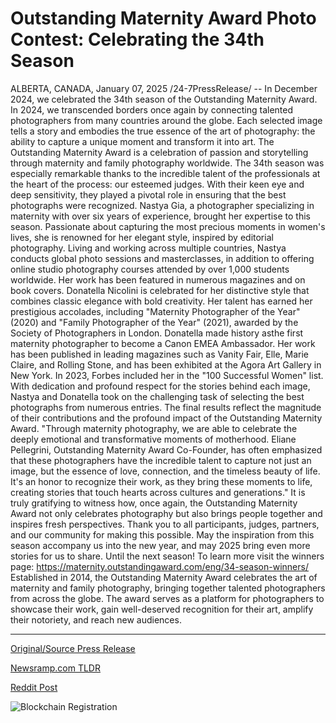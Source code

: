 # Outstanding Maternity Award Photo Contest: Celebrating the 34th Season

ALBERTA, CANADA, January 07, 2025 /24-7PressRelease/ -- In December 2024, we celebrated the 34th season of the Outstanding Maternity Award.  In 2024, we transcended borders once again by connecting talented photographers from many countries around the globe. Each selected image tells a story and embodies the true essence of the art of photography: the ability to capture a unique moment and transform it into art. The Outstanding Maternity Award is a celebration of passion and storytelling through maternity and family photography worldwide.  The 34th season was especially remarkable thanks to the incredible talent of the professionals at the heart of the process: our esteemed judges. With their keen eye and deep sensitivity, they played a pivotal role in ensuring that the best photographs were recognized.  Nastya Gia, a photographer specializing in maternity with over six years of experience, brought her expertise to this season. Passionate about capturing the most precious moments in women's lives, she is renowned for her elegant style, inspired by editorial photography. Living and working across multiple countries, Nastya conducts global photo sessions and masterclasses, in addition to offering online studio photography courses attended by over 1,000 students worldwide. Her work has been featured in numerous magazines and on book covers.  Donatella Nicolini is celebrated for her distinctive style that combines classic elegance with bold creativity. Her talent has earned her prestigious accolades, including "Maternity Photographer of the Year" (2020) and "Family Photographer of the Year" (2021), awarded by the Society of Photographers in London. Donatella made history asthe first maternity photographer to become a Canon EMEA Ambassador. Her work has been published in leading magazines such as Vanity Fair, Elle, Marie Claire, and Rolling Stone, and has been exhibited at the Agora Art Gallery in New York. In 2023, Forbes included her in the "100 Successful Women" list.  With dedication and profound respect for the stories behind each image, Nastya and Donatella took on the challenging task of selecting the best photographs from numerous entries. The final results reflect the magnitude of their contributions and the profound impact of the Outstanding Maternity Award.  "Through maternity photography, we are able to celebrate the deeply emotional and transformative moments of motherhood. Eliane Pellegrini, Outstanding Maternity Award Co-Founder, has often emphasized that these photographers have the incredible talent to capture not just an image, but the essence of love, connection, and the timeless beauty of life. It's an honor to recognize their work, as they bring these moments to life, creating stories that touch hearts across cultures and generations."  It is truly gratifying to witness how, once again, the Outstanding Maternity Award not only celebrates photography but also brings people together and inspires fresh perspectives.  Thank you to all participants, judges, partners, and our community for making this possible. May the inspiration from this season accompany us into the new year, and may 2025 bring even more stories for us to share.  Until the next season!  To learn more visit the winners page: https://maternity.outstandingaward.com/eng/34-season-winners/  Established in 2014, the Outstanding Maternity Award celebrates the art of maternity and family photography, bringing together talented photographers from across the globe.  The award serves as a platform for photographers to showcase their work, gain well-deserved recognition for their art, amplify their notoriety, and reach new audiences. 

---

[Original/Source Press Release](https://www.24-7pressrelease.com/press-release/517630/outstanding-maternity-award-photo-contest-celebrating-the-34th-season)
                    

[Newsramp.com TLDR](https://newsramp.com/curated-news/outstanding-maternity-award-celebrates-34th-season-with-global-talents/6517815fe48054e350c3fee680125574) 

 



[Reddit Post](https://www.reddit.com/r/AwardsAndRecognition/comments/1hvmtr9/outstanding_maternity_award_celebrates_34th/) 



![Blockchain Registration](https://cdn.newsramp.app/24-7PressRelease/qrcode/251/7/lilyISrp.webp)